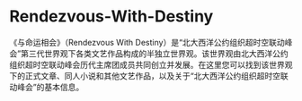 # Rendezvous-With-Destiny
《与命运相会》（Rendezvous With Destiny）是“北大西洋公约组织超时空联动峰会”第三代世界观下各类文艺作品构成的半独立世界观。该世界观由北大西洋公约组织超时空联动峰会历代主席团成员共同创立并发展。在这里您可以找到该世界观下的正式文章、同人小说和其他文艺作品，以及关于“北大西洋公约组织超时空联动峰会”的基本信息。
